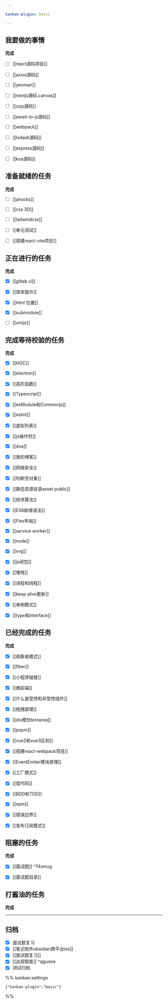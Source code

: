 ```yaml
---

kanban-plugin: basic

---
```


## 我要做的事情

**完成**
- [ ] [[react源码项目]]
- [ ] [[axios源码]]
- [ ] [[yeoman]]
- [ ] [[nextjs源码.canvas]]
- [ ] [[zxjs源码]]
- [ ] [[await-to-js源码]]
- [ ] [[webpack]]
- [ ] [[lodash源码]]
- [ ] [[express源码]]
- [ ] [[koa源码]]


## 准备就绪的任务

**完成**
- [ ] [[ahooks]]
- [ ] [[css 3D]]
- [ ] [[tailwindcss]]
- [ ] [[单元测试]]
- [ ] [[搭建react-vite项目]]


## 正在进行的任务

**完成**
- [x] [[gitlab ci]]
- [x] [[效率提升]]
- [x] [[html 位置]]
- [x] [[submodule]]
- [ ] [[umijs]]


## 完成等待校验的任务

**完成**
- [x] [[HOC]]
- [x] [[electron]]
- [x] [[高阶函数]]
- [x] [[Typescript]]
- [x] [[esModule和Commonjs]]
- [x] [[eslint]]
- [x] [[虚拟列表]]
- [x] [[js操作符]]
- [x] [[dva]]
- [x] [[我的博客]]
- [x] [[网络安全]]
- [x] [[判断空对象]]
- [x] [[静态资源目录asset public]]
- [x] [[排序算法]]
- [x] [[ES6新增语法]]
- [x] [[Flex布局]]
- [x] [[service worker]]
- [x] [[node]]
- [x] [[svg]]
- [x] [[js闭包]]
- [x] [[堆栈]]
- [x] [[进程和线程]]
- [x] [[keep alive更新]]
- [x] [[单例模式]]
- [x] [[type和interface]]


## 已经完成的任务

**完成**
- [x] [[观察者模式]]
- [x] [[fiber]]
- [x] [[小程序链接]]
- [x] [[微前端]]
- [x] [[什么是受控和非受控组件]]
- [x] [[拖拽原理]]
- [x] [[div模仿textarea]]
- [x] [[pnpm]]
- [x] [[vue2和vue3区别]]
- [x] [[搭建react-webpack项目]]
- [x] [[EventEmiter模块原理]]
- [x] [[工厂模式]]
- [x] [[低代码]]
- [x] [[BDD和TDD]]
- [x] [[npm]]
- [x] [[错误边界]]
- [x] [[发布订阅模式]]


## 阻塞的任务

**完成**
- [x] [[面试题]] ^74smug
- [x] [[面试题目录]]


## 打酱油的任务

**完成**


***

## 归档

- [x] 面试题复习
- [x] [[笔记软件obsidian跨平台ios]]
- [x] [[面试题复习]]
- [x] [[达观智能]] ^qguooe
- [x] 测试归档

%% kanban:settings
```
{"kanban-plugin":"basic"}
```
%%